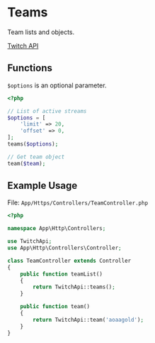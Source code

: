 # Teams

Team lists and objects.

[Twitch API](https://github.com/justintv/Twitch-API/blob/master/teams.md)

## Functions

`$options` is an optional parameter.

```php
<?php

// List of active streams
$options = [
    'limit' => 20,
    'offset' => 0,
];
teams($options);

// Get team object
team($team);
```

## Example Usage

File: `App/Https/Controllers/TeamController.php`

```php
<?php

namespace App\Http\Controllers;

use TwitchApi;
use App\Http\Controllers\Controller;

class TeamController extends Controller
{
    public function teamList()
    {
        return TwitchApi::teams();
    }

    public function team()
    {
        return TwitchApi::team('aoaagold');
    }
}
```